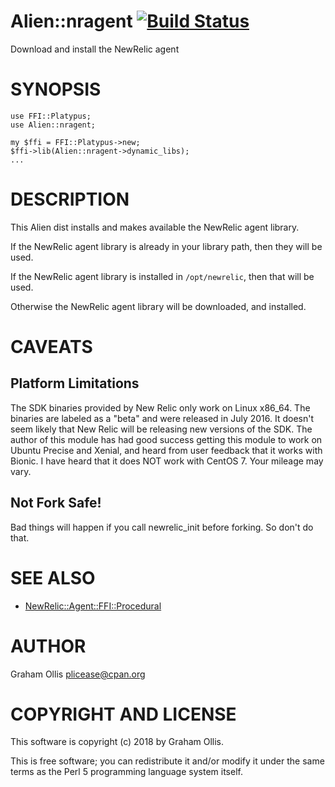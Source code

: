# Alien::nragent [![Build Status](https://secure.travis-ci.org/plicease/Alien-nragent.png)](http://travis-ci.org/plicease/Alien-nragent)

Download and install the NewRelic agent

# SYNOPSIS

    use FFI::Platypus;
    use Alien::nragent;
    
    my $ffi = FFI::Platypus->new;
    $ffi->lib(Alien::nragent->dynamic_libs);
    ...

# DESCRIPTION

This Alien dist installs and makes available the NewRelic agent library.

If the NewRelic agent library is already in your library path, then they will be used.

If the NewRelic agent library is installed in `/opt/newrelic`, then that will be used.

Otherwise the NewRelic agent library will be downloaded, and installed.

# CAVEATS

## Platform Limitations

The SDK binaries provided by New Relic only work on Linux x86\_64.  The binaries are labeled
as a "beta" and were released in July 2016.  It doesn't seem likely that New Relic will be
releasing new versions of the SDK.  The author of this module has had good success getting
this module to work on Ubuntu Precise and Xenial, and heard from user feedback that it works
with Bionic.  I have heard that it does NOT work with CentOS 7.  Your mileage may vary.

## Not Fork Safe!

Bad things will happen if you call newrelic\_init before forking.  So don't do that.

# SEE ALSO

- [NewRelic::Agent::FFI::Procedural](https://metacpan.org/pod/NewRelic::Agent::FFI::Procedural)

# AUTHOR

Graham Ollis <plicease@cpan.org>

# COPYRIGHT AND LICENSE

This software is copyright (c) 2018 by Graham Ollis.

This is free software; you can redistribute it and/or modify it under
the same terms as the Perl 5 programming language system itself.
